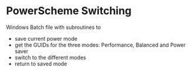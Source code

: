 # PowerScheme Switching

Windows Batch file with subroutines to 
- save current power mode
- get the GUIDs for the three modes: Performance, Balanced and Power saver
- switch to the different modes
- return to saved mode
